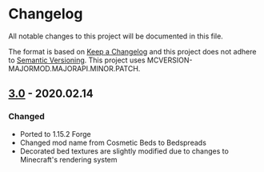 # Changelog
All notable changes to this project will be documented in this file.

The format is based on [Keep a Changelog](http://keepachangelog.com/en/1.0.0/) and this project does not adhere to [Semantic Versioning](http://semver.org/spec/v2.0.0.html).
This project uses MCVERSION-MAJORMOD.MAJORAPI.MINOR.PATCH.

## [3.0](https://github.com/TheIllusiveC4/CosmeticBeds/compare/1.14.x...master) - 2020.02.14
### Changed
- Ported to 1.15.2 Forge
- Changed mod name from Cosmetic Beds to Bedspreads
- Decorated bed textures are slightly modified due to changes to Minecraft's rendering system